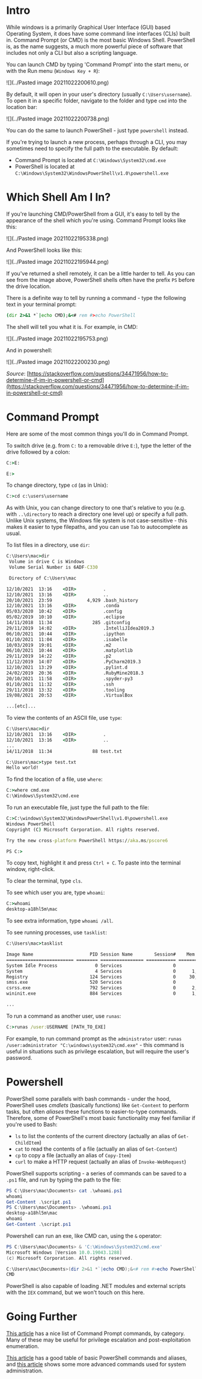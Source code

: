 # Intro

While windows is a primarily Graphical User Interface (GUI) based Operating System, it does have some command line interfaces (CLIs) built in. Command Prompt (or CMD) is the most basic Windows Shell. PowerShell is, as the name suggests, a much more powerful piece of software that includes not only a CLI but also a scripting language.

You can launch CMD by typing 'Command Prompt' into the start menu, or with the Run menu (`Windows Key + R`):

![](../Pasted image 20211022200610.png)

By default, it will open in your user's directory (usually `C:\Users\username`). To open it in a specific folder, navigate to the folder and type `cmd` into the location bar:

![](../Pasted image 20211022200738.png)

You can do the same to launch PowerShell - just type `powershell` instead.

If you're trying to launch a new process, perhaps through a CLI, you may sometimes need to specify the full path to the executable. By default:
- Command Prompt is located at `C:\Windows\System32\cmd.exe`
- PowerShell is located at `C:\Windows\System32\WindowsPowerShell\v1.0\powershell.exe`

# Which Shell Am I In?

If you're launching CMD/PowerShell from a GUI, it's easy to tell by the appearance of the shell which you're using. Command Prompt looks like this:

![](../Pasted image 20211022195338.png)

And PowerShell looks like this:

![](../Pasted image 20211022195944.png)

If you've returned a shell remotely, it can be a little harder to tell. As you can see from the image above, PowerShell shells often have the prefix `PS` before the drive location.

There is a definite way to tell by running a command - type the following text in your terminal prompt:

~~~cmd
(dir 2>&1 *`|echo CMD);&<# rem #>echo PowerShell
~~~

The shell will tell you what it is. For example, in CMD:

![](../Pasted image 20211022195753.png)

And in powershell:

![](../Pasted image 20211022200230.png)

*Source*: [https://stackoverflow.com/questions/34471956/how-to-determine-if-im-in-powershell-or-cmd](https://stackoverflow.com/questions/34471956/how-to-determine-if-im-in-powershell-or-cmd)

# Command Prompt

Here are some of the most common things you'll do in Command Prompt.

To switch drive (e.g. from `C:` to a removable drive `E:`), type the letter of the drive followed by a colon:

~~~cmd
C:>E:

E:>
~~~

To change directory, type `cd` (as in Unix):

~~~cmd
C:>cd c:\users\username
~~~

As with Unix, you can change directory to one that's relative to you (e.g. with `..\directory` to reach a directory one level up) or specify a full path. Unlike Unix systems, the Windows file system is not case-sensitive - this makes it easier to type filepaths, and you can use `Tab` to autocomplete as usual.

To list files in a directory, use `dir`:

~~~cmd
C:\Users\mac>dir
 Volume in drive C is Windows
 Volume Serial Number is 6ADF-C330

 Directory of C:\Users\mac

12/10/2021  13:16    <DIR>          .
12/10/2021  13:16    <DIR>          ..
20/10/2021  23:59             4,929 .bash_history
12/10/2021  13:16    <DIR>          .conda
05/03/2020  10:42    <DIR>          .config
05/02/2019  10:10    <DIR>          .eclipse
14/11/2018  11:34               285 .gitconfig
29/11/2019  14:02    <DIR>          .IntelliJIdea2019.3
06/10/2021  10:44    <DIR>          .ipython
01/10/2021  11:04    <DIR>          .isabelle
10/03/2019  19:01    <DIR>          .m2
06/10/2021  10:44    <DIR>          .matplotlib
29/11/2019  14:22    <DIR>          .p2
11/12/2019  14:07    <DIR>          .PyCharm2019.3
12/10/2021  13:29    <DIR>          .pylint.d
24/02/2019  20:36    <DIR>          .RubyMine2018.3
20/10/2021  11:58    <DIR>          .spyder-py3
01/10/2021  11:32    <DIR>          .ssh
29/11/2018  13:32    <DIR>          .tooling
19/08/2021  20:53    <DIR>          .VirtualBox

...[etc]...
~~~

To view the contents of an ASCII file, use `type`:

~~~cmd
C:\Users\mac>dir
12/10/2021  13:16    <DIR>          .
12/10/2021  13:16    <DIR>          ..
...
14/11/2018  11:34               88 test.txt

C:\Users\mac>type test.txt
Hello world!
~~~

To find the location of a file, use `where`:

~~~cmd
C:>where cmd.exe
C:\Windows\System32\cmd.exe
~~~

To run an executable file, just type the full path to the file:

~~~cmd
C:>C:\windows\System32\WindowsPowerShell\v1.0\powershell.exe
Windows PowerShell
Copyright (C) Microsoft Corporation. All rights reserved.

Try the new cross-platform PowerShell https://aka.ms/pscore6

PS C:>
~~~

To copy text, highlight it and press `Ctrl + C`. To paste into the terminal window, right-click.

To clear the terminal, type `cls`.

To see which user you are, type `whoami`:

~~~cmd
C:>whoami
desktop-a18hl5m\mac
~~~

To see extra information, type `whoami /all`.

To see running processes, use `tasklist`:

~~~cmd
C:\Users\mac>tasklist

Image Name                     PID Session Name        Session#    Mem Usage
========================= ======== ================ =========== ============
System Idle Process              0 Services                   0          8 K
System                           4 Services                   0      1,552 K
Registry                       124 Services                   0     30,440 K
smss.exe                       520 Services                   0        144 K
csrss.exe                      792 Services                   0      2,684 K
wininit.exe                    884 Services                   0      1,588 K

...
~~~

To run a command as another user, use `runas`:

~~~cmd
C:>runas /user:USERNAME [PATH_TO_EXE]
~~~

For example, to run command prompt as the `administrator` user: `runas /user:administrator "C:\windows\system32\cmd.exe"` - this command is useful in situations such as privilege escalation, but will require the user's password.

# Powershell

PowerShell some parallels with bash commands - under the hood, PowerShell uses *cmdlets* (basically functions) like `Get-Content` to perform tasks, but often *aliases* these functions to easier-to-type commands. Therefore, some of PowerShell's most basic functionality may feel familiar if you're used to Bash:
- `ls` to list the contents of the current directory (actually an alias of `Get-ChildItem`)
- `cat` to read the contents of a file (actually an alias of `Get-Content`)
- `cp` to copy a file (actually an alias of `Copy-Item`)
- `curl` to make a HTTP request (actually an alias of `Invoke-WebRequest`)

PowerShell supports scripting - a series of commands can be saved to a `.ps1` file, and run by typing the path to the file:

~~~powershell
PS C:\Users\mac\Documents> cat .\whoami.ps1
whoami
Get-Content .\script.ps1
PS C:\Users\mac\Documents> .\whoami.ps1
desktop-a18hl5m\mac
whoami
Get-Content .\script.ps1
~~~

Powershell can run an exe, like CMD can, using the `&` operator:

~~~powershell
PS C:\Users\mac\Documents> & 'C:\Windows\System32\cmd.exe'
Microsoft Windows [Version 10.0.19043.1288]
(c) Microsoft Corporation. All rights reserved.

C:\Users\mac\Documents>(dir 2>&1 *`|echo CMD);&<# rem #>echo PowerShell
CMD
~~~

PowerShell is also capable of loading .NET modules and external scripts with the `IEX` command, but we won't touch on this here.

# Going Further

[This article](https://www.thomas-krenn.com/en/wiki/Cmd_commands_under_Windows) has a nice list of Command Prompt commands, by category. Many of these may be useful for privilege escalation and post-exploitation enumeration.

[This article](https://devblogs.microsoft.com/scripting/table-of-basic-powershell-commands/) has a good table of basic PowerShell commands and aliases, and [this article](https://www.techrepublic.com/blog/10-things/10-powershell-commands-every-windows-admin-should-know/) shows some more advanced commands used for system administration.